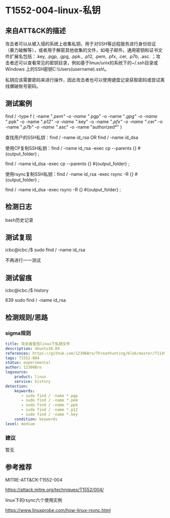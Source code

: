 # T1552-004-linux-私钥

## 来自ATT&CK的描述

攻击者可以从被入侵的系统上收集私钥，用于对SSH等远程服务进行身份验证（暴力破解等），或者用于解密其他收集的文件，如电子邮件。通用密钥和证书文件扩展名包括：.key, .pgp, .gpg, .ppk., .p12, .pem, .pfx, .cer, .p7b, .asc. ；攻击者还可以查看常见的密钥目录，例如基于linux/unix的系统下的~/.ssh目录或Windows 上的SSH密钥C:\Users(username).ssh\。

私钥应该需要密码来进行操作，因此攻击者也可以使用键盘记录获取密码或尝试离线爆破账号密码。

## 测试案例

find / -type f ( -name "*.pem" -o -name "*.pgp" -o -name "*.gpg" -o -name "*.ppk" -o -name "*.p12" -o -name "*.key" -o -name "*.pfx" -o -name "*.cer" -o -name "*.p7b" -o -name "*.asc" -o -name "authorized*" )

查找用户的SSH私钥：find / -name id_rsa OR find / -name id_dsa

使用CP复制SSH私钥：find / -name id_rsa -exec cp --parents {} #{output_folder} ;

find / -name id_dsa -exec cp --parents {} #{output_folder} ;

使用rsync复制SSH私钥：find / -name id_rsa -exec rsync -R {} #{output_folder} ;

find / -name id_dsa -exec rsync -R {} #{output_folder} ;

## 检测日志

bash历史记录

## 测试复现

icbc@icbc:/$ sudo find / -name id_rsa

不再进行一一测试

## 测试留痕

icbc@icbc:/$ history

639  sudo find / -name id_rsa

## 检测规则/思路

### sigma规则

```yml
title: 攻击者查找linux下私钥文件
description: Ubuntu18.04
references: https://github.com/12306Bro/Threathunting/blob/master/T1145-linux-私钥.md
tags: T1552-004
status: experimental
author: 12306Bro
logsource:
    product: linux
    service: history
detection:
    keywords:
       - sudo find / -name *.pgp
       - sudo find / -name *.pem
       - sudo find / -name *.ppk
       - sudo find / -name *.p12
       - sudo find / -name *.key
    condition: keywords
level: medium
```

### 建议

暂无

## 参考推荐

MITRE-ATT&CK-T1552-004

<https://attack.mitre.org/techniques/T1552/004/>

linux下的rsync六个使用实例

<https://www.linuxprobe.com/how-linux-rsync.html>

